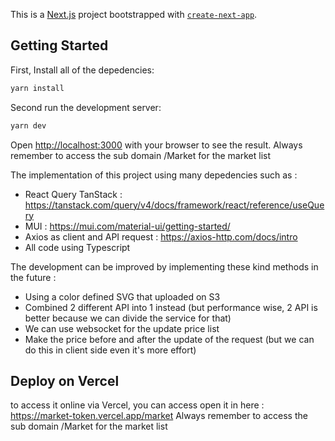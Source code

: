 This is a [Next.js](https://nextjs.org) project bootstrapped with [`create-next-app`](https://nextjs.org/docs/app/api-reference/cli/create-next-app).

## Getting Started

First, Install all of the depedencies:
```bash
yarn install
```

Second run the development server:
```bash
yarn dev
```

Open [http://localhost:3000](http://localhost:3000/market) with your browser to see the result.
Always remember to access the sub domain /Market for the market list

The implementation of this project using many depedencies such as :
- React Query TanStack : https://tanstack.com/query/v4/docs/framework/react/reference/useQuery
- MUI : https://mui.com/material-ui/getting-started/
- Axios as client and API request : https://axios-http.com/docs/intro
- All code using Typescript 

The development can be improved by implementing these kind methods in the future :
-  Using a color defined SVG that uploaded on S3
-  Combined 2 different API into 1 instead (but performance wise, 2 API is better because we can divide the service for that)
-  We can use websocket for the update price list
-  Make the price before and after the update of the request (but we can do this in client side even it's more effort)

## Deploy on Vercel
to access it online via Vercel, you can access open it in here : https://market-token.vercel.app/market
Always remember to access the sub domain /Market for the market list
